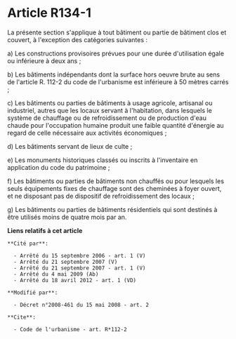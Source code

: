 # Article R134-1

La présente section s'applique à tout bâtiment ou partie de bâtiment clos et couvert, à l'exception des catégories
suivantes : 

a) Les constructions provisoires prévues pour une durée d'utilisation égale ou inférieure à deux ans ; 

b) Les bâtiments indépendants dont la surface hors oeuvre brute au sens de l'article R. 112-2 du code de l'urbanisme est
inférieure à 50 mètres carrés ; 

c) Les bâtiments ou parties de bâtiments à usage agricole, artisanal ou industriel, autres que les locaux servant à
l'habitation, dans lesquels le système de chauffage ou de refroidissement ou de production d'eau chaude pour l'occupation
humaine produit une faible quantité d'énergie au regard de celle nécessaire aux activités économiques ; 

d) Les bâtiments servant de lieux de culte ; 

e) Les monuments historiques classés ou inscrits à l'inventaire en application du code du patrimoine ; 

f) Les bâtiments ou parties de bâtiments non chauffés ou pour lesquels les seuls équipements fixes de chauffage sont des
cheminées à foyer ouvert, et ne disposant pas de dispositif de refroidissement des locaux ; 

g) Les bâtiments ou parties de bâtiments résidentiels qui sont destinés à être utilisés moins de quatre mois par an.

**Liens relatifs à cet article**

	**Cité par**:

	  - Arrêté du 15 septembre 2006 - art. 1 (V)
	  - Arrêté du 21 septembre 2007 (V)
	  - Arrêté du 21 septembre 2007 - art. 1 (V)
	  - Arrêté du 4 mai 2009 (Ab)
	  - Arrêté du 18 avril 2012 - art. 1 (VD)

	**Modifié par**:

	  - Décret n°2008-461 du 15 mai 2008 - art. 2

	**Cite**:

	  - Code de l'urbanisme - art. R*112-2
